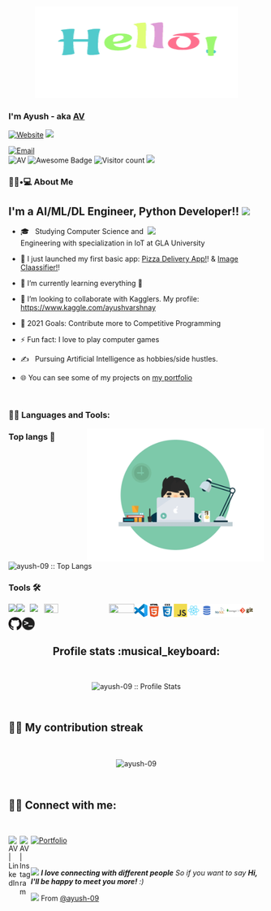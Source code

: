 <p align="center">
  <img src="Vanilla-1s-280px.gif" width="400" height="180">
</p>

### I'm Ayush - aka [AV][website]

[![Website](https://img.shields.io/website?label=AV.com&style=for-the-badge&url=https%3A%2F%2Fcodestackr.com)](https://www.ayushav.tech/) <img src="https://emojis.slackmojis.com/emojis/images/1531849430/4246/blob-sunglasses.gif?1531849430" width="28"/>

<a href="mailto:ayushvarshney43@gmail.com"><img alt="Email" src="https://img.shields.io/badge/Email-ayushvarshney43@gmail.com-blue?style=flat&logo=gmail"></a><br><img src="https://komarev.com/ghpvc/?username=ayush-09" alt="AV" /> <img src="https://cdn.rawgit.com/sindresorhus/awesome/d7305f38d29fed78fa85652e3a63e154dd8e8829/media/badge.svg" alt="Awesome Badge"/>
![Visitor count](https://visitor-badge.laobi.icu/badge?page_id=ayush-09.ayush-09) <img src="https://media.giphy.com/media/dxn6fRlTIShoeBr69N/giphy.gif" width="30">

<h3> 👨🏻•💻 About Me </h3>

## I'm a AI/ML/DL Engineer, Python Developer!! <img src="https://github.com/TheDudeThatCode/TheDudeThatCode/blob/master/Assets/Developer.gif" width="55px">

<img align='right' src="https://media.giphy.com/media/M9gbBd9nbDrOTu1Mqx/giphy.gif" width="230">


- 🎓 &nbsp; Studying Computer Science and Engineering with specialization in IoT at GLA University

- 🔭 I just launched my first basic app: [Pizza Delivery App!][course]! & [Image Claassifier!][webapp]!

- 🌱 I’m currently learning everything 🤣

- 👯 I’m looking to collaborate with Kagglers. My profile: https://www.kaggle.com/ayushvarshnay

- 🥅 2021 Goals: Contribute more to Competitive Programming 

- ⚡ Fun fact: I love to play computer games

- ✍️ &nbsp; Pursuing Artificial Intelligence as hobbies/side hustles.

- 🌐 You can see some of my projects on [my portfolio](https://ayushav.netlify.app/)
<br>


### 👨‍💻 Languages and Tools:


<img src="https://github.com/nirala69/nirala69/blob/master/70804f7e25b11f29db904f2fa7b4cd9d.gif" width="350" align='right'>
<h3 align="left">Top langs 📖</h3>

<p align="left"><img src="https://github-readme-stats.vercel.app/api/top-langs/?username=ayush-09&langs_count=10&theme=tokyonight&layout=compact" alt="ayush-09 :: Top Langs" /></p>

<h3 align="left">Tools 🛠️</h3>
<img align="left" src="https://avatars0.githubusercontent.com/u/15658638?v=4&s=26">
<img align="left" src="http://i.imgur.com/L45Q8c2.jpg" width="26">
<img align="left" src="https://raw.githubusercontent.com/donnemartin/data-science-ipython-notebooks/master/images/scikitlearn.png" width="28">
<img align="left" src="https://raw.githubusercontent.com/donnemartin/data-science-ipython-notebooks/master/images/scipy.png" width="28" height="18">
<img align="left" src="https://raw.githubusercontent.com/donnemartin/data-science-ipython-notebooks/master/images/pandas.png" width="50" height="15">
<img align="left" src="https://raw.githubusercontent.com/donnemartin/data-science-ipython-notebooks/master/images/matplotlib.png" width="50" height="15">
<img align="left" src="https://raw.githubusercontent.com/donnemartin/data-science-ipython-notebooks/master/images/aws.png" width="50" height="18">
<img align="left" alt="Visual Studio Code" width="26px" src="https://raw.githubusercontent.com/github/explore/80688e429a7d4ef2fca1e82350fe8e3517d3494d/topics/visual-studio-code/visual-studio-code.png" />
<img align="left" alt="HTML5" width="26px" src="https://raw.githubusercontent.com/github/explore/80688e429a7d4ef2fca1e82350fe8e3517d3494d/topics/html/html.png" />
<img align="left" alt="CSS3" width="26px" src="https://raw.githubusercontent.com/github/explore/80688e429a7d4ef2fca1e82350fe8e3517d3494d/topics/css/css.png" />
<img align="left" alt="JavaScript" width="26px" src="https://raw.githubusercontent.com/github/explore/80688e429a7d4ef2fca1e82350fe8e3517d3494d/topics/javascript/javascript.png" />
<img align="left" alt="React" width="26px" src="https://raw.githubusercontent.com/github/explore/80688e429a7d4ef2fca1e82350fe8e3517d3494d/topics/react/react.png" />
<img align="left" alt="SQL" width="26px" src="https://raw.githubusercontent.com/github/explore/80688e429a7d4ef2fca1e82350fe8e3517d3494d/topics/sql/sql.png" />
<img align="left" alt="MySQL" width="26px" src="https://raw.githubusercontent.com/github/explore/80688e429a7d4ef2fca1e82350fe8e3517d3494d/topics/mysql/mysql.png" />
<img align="left" alt="MongoDB" width="26px" src="https://raw.githubusercontent.com/github/explore/80688e429a7d4ef2fca1e82350fe8e3517d3494d/topics/mongodb/mongodb.png" />
<img align="left" alt="Git" width="26px" src="https://raw.githubusercontent.com/github/explore/80688e429a7d4ef2fca1e82350fe8e3517d3494d/topics/git/git.png" />
<img align="left" alt="GitHub" width="26px" src="https://raw.githubusercontent.com/github/explore/78df643247d429f6cc873026c0622819ad797942/topics/github/github.png" />
<img align="left" alt="Terminal" width="26px" src="https://raw.githubusercontent.com/github/explore/80688e429a7d4ef2fca1e82350fe8e3517d3494d/topics/terminal/terminal.png" />
<br>
<br>
<br />
<h2 align="center">Profile stats :musical_keyboard:</h2>
<br>
<p align="center"><img src="https://github-readme-stats.vercel.app/api?username=ayush-09&show_icons=true&theme=synthwave" alt="ayush-09 :: Profile Stats" /></p><br>

## 🙋‍♂️ My contribution streak
<br>
<p align="center"><img align="center" src="https://github-readme-streak-stats.herokuapp.com/?user=ayush-09&theme=highcontrast" alt="ayush-09" /></p><br>

## 🤝🏻 Connect with me:
<br>

<a href="https://ayushav.netlify.app"><img alt="Portfolio" title="Portfolio" src="https://img.shields.io/badge/-Portfolio-0D1117?style=for-the-badge&logo=koding&logoColor=white"/></a>
[<img align="left" alt="AV | LinkedIn" width="22px" src="https://cdn.jsdelivr.net/npm/simple-icons@v3/icons/linkedin.svg" />][linkedin]
[<img align="left" alt="AV | Instagram" width="22px" src="https://cdn.jsdelivr.net/npm/simple-icons@v3/icons/instagram.svg" />][instagram]
<br />

[website]: https://ayushav.netlify.app
[course]: https://ayushav-app01.herokuapp.com/
[webapp]: http://ayush09.pythonanywhere.com/
[instagram]: https://www.instagram.com/ayush_v9/
[linkedin]: https://www.linkedin.com/in/ayush-varshney-495422185/
<br>

<img src="https://media.giphy.com/media/LnQjpWaON8nhr21vNW/giphy.gif" width="60"> <em><b>I love connecting with different people</b> So if you want to say <b>Hi, I'll be happy to meet you more!</b> :)</em>

<a href="https://github.com/ayush-09"><img src="https://img.icons8.com/clouds/100/000000/github.png" width="40px"/></a> From [@ayush-09](https://github.com/ayush-09)


